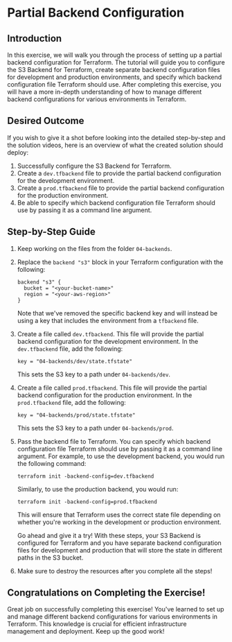 # Partial Backend Configuration

## Introduction

In this exercise, we will walk you through the process of setting up a partial backend configuration for Terraform. The tutorial will guide you to configure the S3 Backend for Terraform, create separate backend configuration files for development and production environments, and specify which backend configuration file Terraform should use. After completing this exercise, you will have a more in-depth understanding of how to manage different backend configurations for various environments in Terraform.

## Desired Outcome

If you wish to give it a shot before looking into the detailed step-by-step and the solution videos, here is an overview of what the created solution should deploy:

1. Successfully configure the S3 Backend for Terraform.
2. Create a `dev.tfbackend` file to provide the partial backend configuration for the development environment.
3. Create a `prod.tfbackend` file to provide the partial backend configuration for the production environment.
4. Be able to specify which backend configuration file Terraform should use by passing it as a command line argument.

## Step-by-Step Guide

1. Keep working on the files from the folder `04-backends`.
2. Replace the `backend "s3"` block in your Terraform configuration with the following:

    ```
    backend "s3" {
      bucket = "<your-bucket-name>"
      region = "<your-aws-region>"
    }
    ```

    Note that we've removed the specific backend key and will instead be using a key that includes the environment from a `tfbackend` file.

3. Create a file called `dev.tfbackend`. This file will provide the partial backend configuration for the development environment. In the `dev.tfbackend` file, add the following:

    ```
    key = "04-backends/dev/state.tfstate"
    ```

    This sets the S3 key to a path under `04-backends/dev`.

4. Create a file called `prod.tfbackend`. This file will provide the partial backend configuration for the production environment. In the `prod.tfbackend` file, add the following:

    ```
    key = "04-backends/prod/state.tfstate"
    ```

    This sets the S3 key to a path under `04-backends/prod`.

5. Pass the backend file to Terraform. You can specify which backend configuration file Terraform should use by passing it as a command line argument. For example, to use the development backend, you would run the following command:

    `terraform init -backend-config=dev.tfbackend`

    Similarly, to use the production backend, you would run:

    `terraform init -backend-config=prod.tfbackend`

    This will ensure that Terraform uses the correct state file depending on whether you're working in the development or production environment.

    Go ahead and give it a try! With these steps, your S3 Backend is configured for Terraform and you have separate backend configuration files for development and production that will store the state in different paths in the S3 bucket.

6. Make sure to destroy the resources after you complete all the steps!

## Congratulations on Completing the Exercise!

Great job on successfully completing this exercise! You've learned to set up and manage different backend configurations for various environments in Terraform. This knowledge is crucial for efficient infrastructure management and deployment. Keep up the good work!
